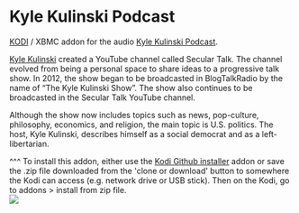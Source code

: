 Kyle Kulinski Podcast<br>
=============================

<a href="www.kodi.tv">KODI</a> / XBMC addon for the audio <a href="https://seculartalk.net">Kyle Kulinski Podcast</a>.

<a href="https://seculartalk.net">Kyle Kulinski</a> created a YouTube channel called Secular Talk. The channel evolved from being a personal space to share ideas to a progressive talk show. In 2012, the show began to be broadcasted in BlogTalkRadio by the name of “The Kyle Kulinski Show”. The show also continues to be broadcasted in the Secular Talk YouTube channel.<br>

Although the show now includes topics such as news, pop-culture, philosophy, economics, and religion, the main topic is U.S. politics. The host, Kyle Kulinski, describes himself as a social democrat and as a left-libertarian.<br>

^^^ To install this addon, either use the <a href="https://www.tvaddons.co/github-browser-kodi/">Kodi Github installer</a> addon or save the .zip file downloaded from the 'clone or download' button to somewhere the Kodi can access (e.g. network drive or USB stick). Then on the Kodi, go to addons > install from zip file.<br>
<a href="https://www.seculartalk.net"><img src="https://dasg7xwmldix6.cloudfront.net/hostpics/e5917135-c100-4797-90d8-9ad0eec616c6_mic-green-wave.jpg">
